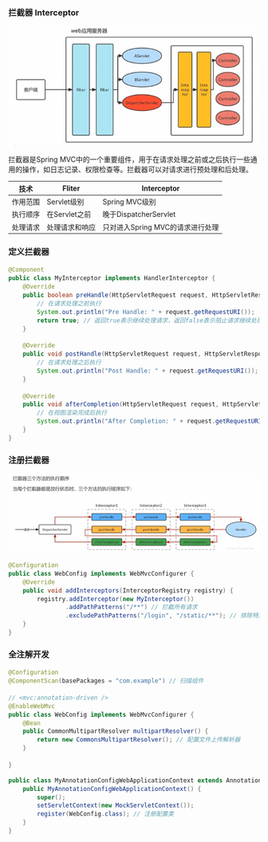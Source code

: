 ### 拦截器 Interceptor

![Interceptor](./Images/Interceptor.png)


拦截器是Spring MVC中的一个重要组件，用于在请求处理之前或之后执行一些通用的操作，如日志记录、权限检查等。拦截器可以对请求进行预处理和后处理。


| 技术 | Fliter | Interceptor |
|--- | --- | --- |
| 作用范围 | Servlet级别 | Spring MVC级别 |
| 执行顺序 | 在Servlet之前 | 晚于DispatcherServlet |
| 处理请求 | 处理请求和响应 | 只对进入Spring MVC的请求进行处理 |

### 定义拦截器
```java
@Component
public class MyInterceptor implements HandlerInterceptor {
    @Override
    public boolean preHandle(HttpServletRequest request, HttpServletResponse response, Object handler) throws Exception {
        // 在请求处理之前执行
        System.out.println("Pre Handle: " + request.getRequestURI());
        return true; // 返回true表示继续处理请求，返回false表示阻止请求继续处理
    }

    @Override
    public void postHandle(HttpServletRequest request, HttpServletResponse response, Object handler, ModelAndView modelAndView) throws Exception {
        // 在请求处理之后执行
        System.out.println("Post Handle: " + request.getRequestURI());
    }

    @Override
    public void afterCompletion(HttpServletRequest request, HttpServletResponse response, Object handler, Exception ex) throws Exception {
        // 在视图渲染完成后执行
        System.out.println("After Completion: " + request.getRequestURI());
    }
}
```

### 注册拦截器
![orderofInterceptor](./Images/orderofinceptor.png)

```java
@Configuration
public class WebConfig implements WebMvcConfigurer {
    @Override
    public void addInterceptors(InterceptorRegistry registry) {
        registry.addInterceptor(new MyInterceptor())
                .addPathPatterns("/**") // 拦截所有请求
                .excludePathPatterns("/login", "/static/**"); // 排除特定路径
    }
}
```

### 全注解开发
```Java
@Configuration
@ComponentScan(basePackages = "com.example") // 扫描组件

// <mvc:annotation-driven />
@EnableWebMvc 
public class WebConfig implements WebMvcConfigurer {
    @Bean
    public CommonMultipartResolver multipartResolver() {
        return new CommonsMultipartResolver(); // 配置文件上传解析器
    }

}
```
```Java
public class MyAnnotationConfigWebApplicationContext extends AnnotationConfigWebApplicationContext {
    public MyAnnotationConfigWebApplicationContext() {
        super();
        setServletContext(new MockServletContext());
        register(WebConfig.class); // 注册配置类
    }
}
```
